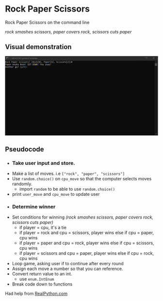 # Rock Paper Scissors
Rock Paper Scissors on the command line

*rock smashes scissors, paper covers rock, scissors cuts paper*

## Visual demonstration
![Rock Paper Scissors image](rps.png)

## Pseudocode
- ### Take user input and store.
- Make a list of moves. i.e `["rock", "paper", "scissors"]`
- Use `random.choice()` on `cpu_move` so that the computer selects moves randomly.
    - import `random` to be able to use `random.choice()`
- print `user_move` and `cpu_move` to update user
- ### Determine winner
- Set conditions for winning *(rock smashes scissors, paper covers rock, scissors cuts paper)*
    - if player = cpu, it's a tie
    - if player = rock and cpu = scissors, player wins
        else if cpu = paper, cpu wins
    - if player = paper and cpu = rock, player wins
        else if cpu = scissors, cpu wins
    - if player = scissors and cpu = paper, player wins
        else if cpu = rock, cpu wins
- Loop game, asking user if to continue after every round
- Assign each move a number so that you can reference.
- Convert return value to an int.
    - use `enum.IntEnum`
- Break code down to functions

Had help from [RealPython.com](https://realpython.com/python-rock-paper-scissors/)
